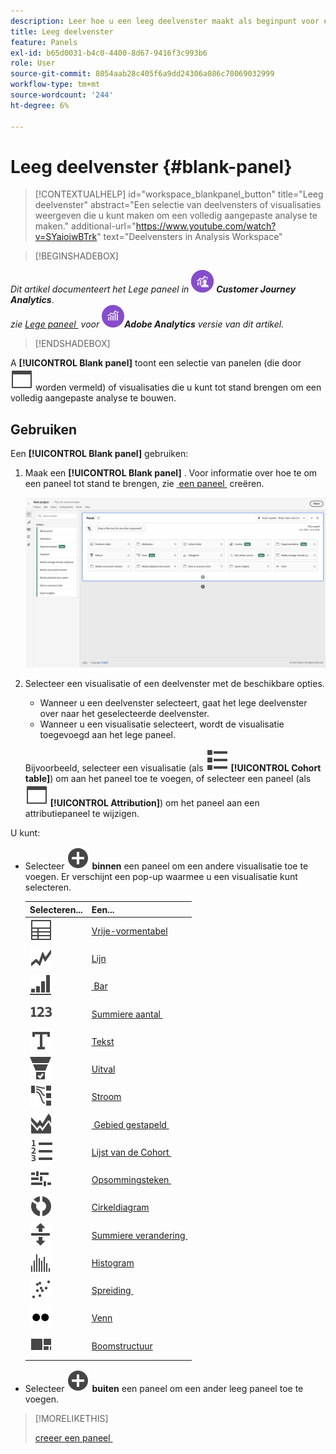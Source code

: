 ```yaml
---
description: Leer hoe u een leeg deelvenster maakt als beginpunt voor elke visualisatie.
title: Leeg deelvenster
feature: Panels
exl-id: b65d0031-b4c0-4400-8d67-9416f3c993b6
role: User
source-git-commit: 8054aab28c405f6a9dd24306a086c78069032999
workflow-type: tm+mt
source-wordcount: '244'
ht-degree: 6%

---
```


# Leeg deelvenster {#blank-panel}

<!-- markdownlint-disable MD034 -->

>[!CONTEXTUALHELP]
>id="workspace_blankpanel_button"
>title="Leeg deelvenster"
>abstract="Een selectie van deelvensters of visualisaties weergeven die u kunt maken om een volledig aangepaste analyse te maken."
>additional-url="https://www.youtube.com/watch?v=SYaioiwBTrk" text="Deelvensters in Analysis Workspace"

<!-- markdownlint-enable MD034 -->


>[!BEGINSHADEBOX]

_Dit artikel documenteert het Lege paneel in_ ![&#x200B; CustomerJourneyAnalytics &#x200B;](/help/assets/icons/CustomerJourneyAnalytics.svg) _&#x200B;**Customer Journey Analytics**&#x200B;_.<br/>_zie [&#x200B; Lege paneel &#x200B;](https://experienceleague.adobe.com/nl/docs/analytics/analyze/analysis-workspace/panels/blank-panel) voor_ ![&#x200B; AdobeAnalytics &#x200B;](/help/assets/icons/AdobeAnalytics.svg) _&#x200B;**Adobe Analytics** versie van dit artikel._

>[!ENDSHADEBOX]


A **[!UICONTROL Blank panel]** toont een selectie van panelen (die door ![&#x200B; WebPage &#x200B;](/help/assets/icons/WebPage.svg) worden vermeld) of visualisaties die u kunt tot stand brengen om een volledig aangepaste analyse te bouwen.

## Gebruiken

Een **[!UICONTROL Blank panel]** gebruiken:

1. Maak een **[!UICONTROL Blank panel]** . Voor informatie over hoe te om een paneel tot stand te brengen, zie [&#x200B; een paneel &#x200B;](panels.md#create-a-panel) creëren.

   ![&#x200B; creeer een paneel &#x200B;](assets/create-panel.png)



1. Selecteer een visualisatie of een deelvenster met de beschikbare opties.


   * Wanneer u een deelvenster selecteert, gaat het lege deelvenster over naar het geselecteerde deelvenster.
   * Wanneer u een visualisatie selecteert, wordt de visualisatie toegevoegd aan het lege paneel.

   Bijvoorbeeld, selecteer een visualisatie (als ![&#x200B; ViewList &#x200B;](/help/assets/icons/ViewList.svg) **[!UICONTROL Cohort table]**) om aan het paneel toe te voegen, of selecteer een paneel (als ![&#x200B; WebPage &#x200B;](/help/assets/icons/WebPage.svg) **[!UICONTROL Attribution]**) om het paneel aan een attributiepaneel te wijzigen.



U kunt:

* Selecteer ![&#x200B; AddCircle &#x200B;](/help/assets/icons/AddCircle.svg) **binnen** een paneel om een andere visualisatie toe te voegen. Er verschijnt een pop-up waarmee u een visualisatie kunt selecteren.

  | Selecteren... | Een... |
  |---|---|
  | ![&#x200B; Lijst &#x200B;](/help/assets/icons/Table.svg) | [Vrije-vormentabel](/help/analysis-workspace/visualizations/freeform-table/freeform-table.md) |
  | ![Lijn](/help/assets/icons/GraphTrend.svg) | [Lijn](/help/analysis-workspace/visualizations/line.md) |
  | ![&#x200B; GraphBarVertical &#x200B;](/help/assets/icons/GraphBarVertical.svg) | [&#x200B; Bar &#x200B;](/help/analysis-workspace/visualizations/bar.md) |
  | ![&#x200B; 123 &#x200B;](/help/assets/icons/123.svg) | [&#x200B; Summiere aantal &#x200B;](/help/analysis-workspace/visualizations/summary-number-change.md) |
  | ![Tekst](/help/assets/icons/Text.svg) | [Tekst](/help/analysis-workspace/visualizations/text.md) |
  | ![&#x200B; ConversionFunnel &#x200B;](/help/assets/icons/ConversionFunnel.svg) | [Uitval](/help/analysis-workspace/visualizations/fallout/fallout-flow.md) |
  | ![&#x200B; Werkschema &#x200B;](/help/assets/icons/GraphPathing.svg) | [Stroom](/help/analysis-workspace/visualizations/c-flow/flow.md) |
  | ![&#x200B; GraphAreaStated &#x200B;](/help/assets/icons/GraphAreaStacked.svg) | [&#x200B; Gebied gestapeld &#x200B;](/help/analysis-workspace/visualizations/area.md) |
  | ![&#x200B; TextNumbered &#x200B;](/help/assets/icons/TextNumbered.svg) | [&#x200B; Lijst van de Cohort &#x200B;](/help/analysis-workspace/visualizations/cohort-table/t-cohort.md) |
  | ![&#x200B; GraphBullet &#x200B;](/help/assets/icons/GraphBullet.svg) | [&#x200B; Opsommingsteken &#x200B;](/help/analysis-workspace/visualizations/bullet-graph.md) |
  | ![&#x200B; GraphDonut &#x200B;](/help/assets/icons/GraphDonut.svg) | [Cirkeldiagram](/help/analysis-workspace/visualizations/donut.md) |
  | ![&#x200B; MoveUpDown &#x200B;](/help/assets/icons/MoveUpDown.svg) | [&#x200B; Summiere verandering &#x200B;](/help/analysis-workspace/visualizations/summary-number-change.md) |
  | ![Histogram](/help/assets/icons/Histogram.svg) | [Histogram](/help/analysis-workspace/visualizations/histogram.md) |
  | ![&#x200B; GraphScatter &#x200B;](/help/assets/icons/GraphScatter.svg) | [&#x200B; Spreiding &#x200B;](/help/analysis-workspace/visualizations/scatterplot.md) |
  | ![&#x200B; Type &#x200B;](/help/assets/icons/TwoDots.svg) | [Venn](/help/analysis-workspace/visualizations/venn.md) |
  | ![&#x200B; GraphTree &#x200B;](/help/assets/icons/GraphTree.svg) | [Boomstructuur](/help/analysis-workspace/visualizations/treemap.md) |

* Selecteer ![&#x200B; AddCircle &#x200B;](/help/assets/icons/AddCircle.svg) **buiten** een paneel om een ander leeg paneel toe te voegen.


>[!MORELIKETHIS]
>
>[&#x200B; creeer een paneel &#x200B;](/help/analysis-workspace/c-panels/panels.md#create-a-panel)
>
